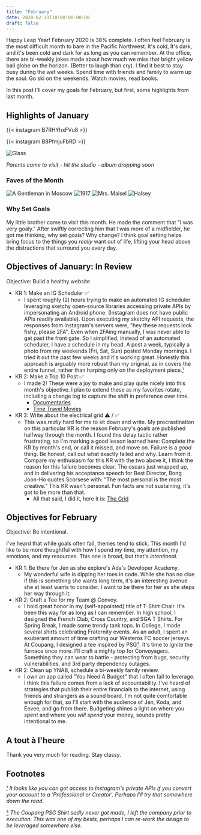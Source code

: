 ```yaml
---
title: "February"
date: 2020-02-11T10:00:00-00:00
draft: false
---
```


Happy Leap Year! February 2020 is 38% complete. I often feel February is the most difficult month to bare in the Pacific Northwest. It's cold, It's dark, and it's been cold and dark for as long as you can remember. At the office, there are bi-weekly jokes made about how much we miss that bright yellow ball globe on the horizon. (Better to laugh than cry). I find it best to stay busy during the wet weeks. Spend time with friends and family to warm up the soul. Go ski on the weekends. Watch movies, read books.

In this post I'll cover my goals for February, but first, some highlights from last month.

## Highlights of January

{{< instagram B7RHYhxFVu8 >}}

{{< instagram B8PfmjuFbRD >}}

![Glass](/images/2020-february/chihuley.jpg)

_Parents came to visit - hit the studio - album dropping soon_

### Faves of the Month

![A Gentleman in Moscow](/images/2020-february/moscow.jpg)
![1917](/images/2020-february/1917.jpg)
![Mrs. Maisel](/images/2020-february/midge.png)
![Halsey](/images/2020-february/halsey-2.png)

### Why Set Goals

My little brother came to visit this month. He made the comment that "I was very goaly." After swiftly correcting him that I was more of a midfielder, he got me thinking, why set goals? Why change? I think goal setting helps bring focus to the things you _really_ want out of life, lifting your head above the distractions that surround you every day.

## Objectives of January: In Review

Objective: Build a healthy website

- KR 1: Make an IG Scheduler ✅
  - I spent roughly (2) hours trying to make an automated IG scheduler leveraging sketchy open-source libraries accessing private APIs by impersonating an Android phone. (Instagram does not have public APIs readily available). Upon executing my sketchy API requests, the responses from Instagram's servers were, "hey these requests look fishy, please 2FA". Even when 2FAing manually, I was never able to get past the front gate. So I simplified, instead of an automated scheduler, I have a schedule in my head. A post a week, typically a photo from my weekends (Fri, Sat, Sun) posted Monday mornings. I tried it out the past few weeks and it's working great. Honestly this approach is arguably more robust than my original, as in covers the entire funnel, rather than harping only on the deployment piece.[¹](#1)
- KR 2: Make a Top 10 Post ✅
  - I made 2! These were a joy to make and play quite nicely into this month's objective. I plan to extend these as my favorites rotate, including a change log to capture the shift in preference over time.
    - [Documentaries](https://awildtylerappeared/posts/documentaries/)
    - [Time Travel Movies](https://awildtylerappeared/posts/time-travel-movies/)
- KR 3: Write about the electrical grid ⚠️ / ✅
  - This was _really_ hard for me to sit down and write. My procrastination on this particular KR is the reason February's goals are published halfway through the month. I found this delay tactic rather frustrating, so I'm marking a good lesson learned here: Complete the KR by month's end, or call it missed, and move on. Failure is a _good_ thing. Be honest, call out what exactly failed and why. Learn from it. Compare my enthusiasm for this KR with the two above it, I think the reason for this failure becomes clear. The oscars just wrapped up, and in delivering his acceptance speech for Best Director, Bong Joon-Ho quotes Scorsese with: "The most personal is the most creative." This KR wasn't personal. Fun facts are not sustaining, it's got to be more than that.
    - All that said, I did it, here it is: [The Grid](https://awildtylerappeared/posts/the-grid/)

## Objectives for February

Objective: Be intentional.

I've heard that while goals often fail, themes tend to stick. This month I'd like to be more thoughtful with how I spend my time, my attention, my emotions, and my resources. This one is broad, but that's _intentional_.

- KR 1: Be there for Jen as she explore's Ada's Developer Academy.
  - My wonderful wife is dipping her toes in code. While she has no clue if this is something she wants long term, it's an interesting avenue she at least wants to consider. I want to be there for her as she steps her way through it.
- KR 2: Craft a Tee for my Team @ Convoy.
  - I hold great honor in my (self-appointed) title of T-Shirt Chair. It's been this way for as long as I can remember. In high school, I designed the French Club, Cross Country, and SGA T Shirts. For Spring Break, I made some trendy tank tops. In College, I made several shirts celebrating Fraternity events. As an adult, I spent an exuberant amount of time crafting our Westeros FC soccer jerseys. At Coupang, I designed a tee inspired by PSG[²](#2). It's time to ignite the furnace once more. I'll craft a mighty top for Convoyagers. Something they can wear to battle - protecting from bugs, security vulnerabilities, and 3rd party dependency outages.
- KR 2: Clean up YNAB, schedule a bi-weekly family review.
  - I own an app called "You Need A Budget" that I often fail to leverage. I think this failure comes from a lack of accountability. I've heard of strategies that publish their entire financials to the internet, using friends and strangers as a sound board. I'm not quite comfortable enough for that, so I'll start with the audience of Jen, Koda, and Eevee, and go from there. Budgeting shines a light on where you _spent_ and where you _will spend_ your money, sounds pretty intentional to me.

## A tout à l'heure

Thank you very much for reading. Stay classy.

## Footnotes

[¹](#1) _It looks like you can get access to Instagram's private APIs if you convert your account to a 'Professional or Creator'. Perhaps I'll try that somewhere down the road._

[²](#2) _The Coupang PSG Shirt sadly never got made, I left the company prior to execution. This was one of my bests, perhaps I can re-work the design to be leveraged somewhere else._
